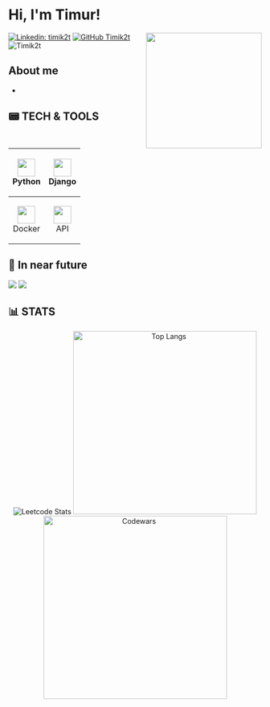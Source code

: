 # Hi, I'm Timur! <!--- <img src="https://media.giphy.com/media/0t1EmHzePXOrVVJkaM/giphy.gif" width="40"> -->

<img align='right' src="https://media.giphy.com/media/l41lMAzNZfYAiyR0s/giphy.gif" width="230">


[![Linkedin: timik2t](https://img.shields.io/badge/-timik2t-blue?style=flat-square&logo=Linkedin&logoColor=white&link=https://www.linkedin.com/in/timik2t/)](https://www.linkedin.com/in/timik2t/)
[![GitHub Timik2t](https://img.shields.io/github/followers/Timik2t?label=follow&style=social)](https://github.com/Timik2t)
<img src="https://komarev.com/ghpvc/?username= Timik2t" alt=" Timik2t" />
## About me
* 
## :pager: TECH & TOOLS
| <p align="center"><img src="https://img.icons8.com/dusk/64/000000/python.png" width="35"/><br/>Python</p> | <p align="center"><img src="https://img.icons8.com/external-tal-revivo-green-tal-revivo/72/000000/external-django-a-high-level-python-web-framework-that-encourages-rapid-development-logo-green-tal-revivo.png" width="35"/><br/>Django</p> |
| --- | --- |
| <p align="center"><img src="https://img.icons8.com/dusk/64/000000/docker.png" width="35"/><br/>Docker</p> | <p align="center"><img src="https://img.icons8.com/dusk/64/000000/api-settings.png" width="35"/><br/>API</p> |

## :dart: In near future
<p>
  <img src="https://img.icons8.com/ios-filled/50/000000/flask.png"/>
  <img src="https://img.icons8.com/ios/50/000000/golang.png"/>
</p>

## :bar_chart: STATS

<div align="center">
  <img src="https://leetcard.jacoblin.cool/Timik2t" alt="Leetcode Stats"/>
  <img src="https://github-readme-stats.vercel.app/api/top-langs/?username=Timik2t&layout=compact&hide_border=true" alt="Top Langs" width="365"/>
  <br/>
  <img src="https://www.codewars.com/users/Timik2t/badges/small" alt="Codewars" style="clear: both;" width="365"/>
</div>


[comment]: <> (https://shields.io/)                  

